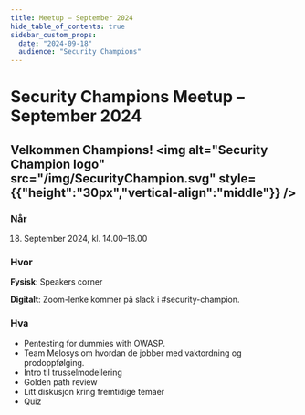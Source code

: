 ```yaml
---
title: Meetup – September 2024
hide_table_of_contents: true
sidebar_custom_props:
  date: "2024-09-18"
  audience: "Security Champions"
---
```


# Security Champions Meetup – September 2024

## Velkommen Champions! <img alt="Security Champion logo" src="/img/SecurityChampion.svg" style={{"height":"30px","vertical-align":"middle"}} />

### Når

18. September 2024, kl. 14.00–16.00

### Hvor

**Fysisk**: Speakers corner

**Digitalt**: Zoom-lenke kommer på slack i #security-champion.

### Hva

- Pentesting for dummies with OWASP.
- Team Melosys om hvordan de jobber med vaktordning og prodoppfølging.
- Intro til trusselmodellering
- Golden path review
- Litt diskusjon kring fremtidige temaer
- Quiz

